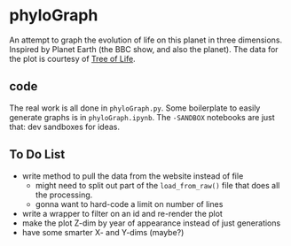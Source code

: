 # phyloGraph

An attempt to graph the evolution of life on this planet in three dimensions. Inspired by Planet Earth (the BBC show, and also the planet). The data for the plot is courtesy of [Tree of Life](http://tolweb.org/tree/home.pages/downloadtree.html).

## code

The real work is all done in `phyloGraph.py`. Some boilerplate to easily generate graphs is in `phyloGraph.ipynb`. The `-SANDBOX` notebooks are just that: dev sandboxes for ideas.

## To Do List

* write method to pull the data from the website instead of file
    * might need to split out part of the `load_from_raw()` file that does all the processing.
    * gonna want to hard-code a limit on number of lines
* write a wrapper to filter on an id and re-render the plot
* make the plot Z-dim by year of appearance instead of just generations
* have some smarter X- and Y-dims (maybe?)

